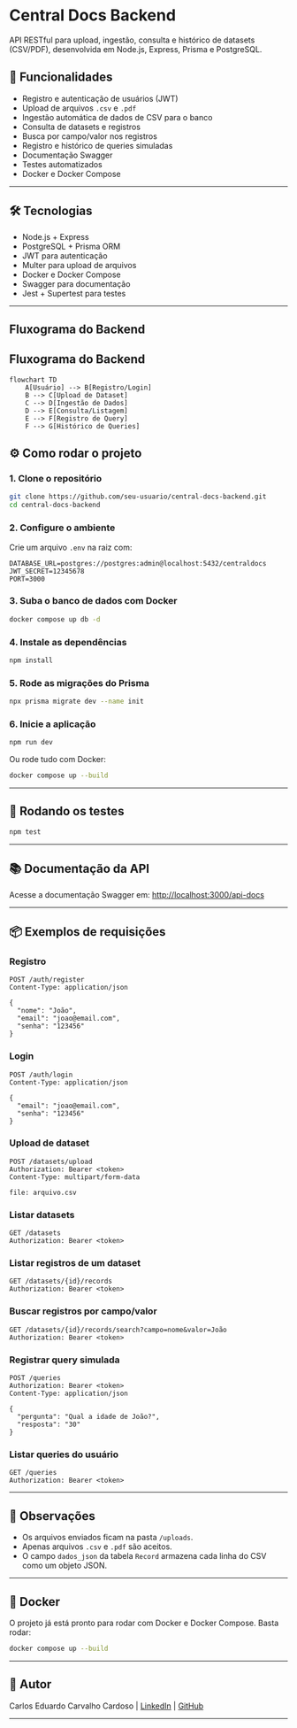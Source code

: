 # Central Docs Backend

API RESTful para upload, ingestão, consulta e histórico de datasets (CSV/PDF), desenvolvida em Node.js, Express, Prisma e PostgreSQL.

## 🚀 Funcionalidades

- Registro e autenticação de usuários (JWT)
- Upload de arquivos `.csv` e `.pdf`
- Ingestão automática de dados de CSV para o banco
- Consulta de datasets e registros
- Busca por campo/valor nos registros
- Registro e histórico de queries simuladas
- Documentação Swagger
- Testes automatizados
- Docker e Docker Compose

---

## 🛠️ Tecnologias

- Node.js + Express
- PostgreSQL + Prisma ORM
- JWT para autenticação
- Multer para upload de arquivos
- Docker e Docker Compose
- Swagger para documentação
- Jest + Supertest para testes

---
## Fluxograma do Backend

## Fluxograma do Backend

```mermaid
flowchart TD
    A[Usuário] --> B[Registro/Login]
    B --> C[Upload de Dataset]
    C --> D[Ingestão de Dados]
    D --> E[Consulta/Listagem]
    E --> F[Registro de Query]
    F --> G[Histórico de Queries]
```
## ⚙️ Como rodar o projeto

### 1. Clone o repositório

```bash
git clone https://github.com/seu-usuario/central-docs-backend.git
cd central-docs-backend
```

### 2. Configure o ambiente

Crie um arquivo `.env` na raiz com:

```
DATABASE_URL=postgres://postgres:admin@localhost:5432/centraldocs
JWT_SECRET=12345678
PORT=3000
```

### 3. Suba o banco de dados com Docker

```bash
docker compose up db -d
```

### 4. Instale as dependências

```bash
npm install
```

### 5. Rode as migrações do Prisma

```bash
npx prisma migrate dev --name init
```

### 6. Inicie a aplicação

```bash
npm run dev
```

Ou rode tudo com Docker:

```bash
docker compose up --build
```

---

## 🧪 Rodando os testes

```bash
npm test
```

---

## 📚 Documentação da API

Acesse a documentação Swagger em:
[http://localhost:3000/api-docs](http://localhost:3000/api-docs)

---

## 📦 Exemplos de requisições

### Registro

```http
POST /auth/register
Content-Type: application/json

{
  "nome": "João",
  "email": "joao@email.com",
  "senha": "123456"
}
```

### Login

```http
POST /auth/login
Content-Type: application/json

{
  "email": "joao@email.com",
  "senha": "123456"
}
```

### Upload de dataset

```http
POST /datasets/upload
Authorization: Bearer <token>
Content-Type: multipart/form-data

file: arquivo.csv
```

### Listar datasets

```http
GET /datasets
Authorization: Bearer <token>
```

### Listar registros de um dataset

```http
GET /datasets/{id}/records
Authorization: Bearer <token>
```

### Buscar registros por campo/valor

```http
GET /datasets/{id}/records/search?campo=nome&valor=João
Authorization: Bearer <token>
```

### Registrar query simulada

```http
POST /queries
Authorization: Bearer <token>
Content-Type: application/json

{
  "pergunta": "Qual a idade de João?",
  "resposta": "30"
}
```

### Listar queries do usuário

```http
GET /queries
Authorization: Bearer <token>
```

---

## 📝 Observações

- Os arquivos enviados ficam na pasta `/uploads`.
- Apenas arquivos `.csv` e `.pdf` são aceitos.
- O campo `dados_json` da tabela `Record` armazena cada linha do CSV como um objeto JSON.

---

## 🐳 Docker

O projeto já está pronto para rodar com Docker e Docker Compose.
Basta rodar:

```bash
docker compose up --build
```

---

## 👤 Autor

Carlos Eduardo Carvalho Cardoso |
[LinkedIn](https://www.linkedin.com/in/c-eduardocarvalho/) | 
[GitHub](https://github.com/datdudu)

---
